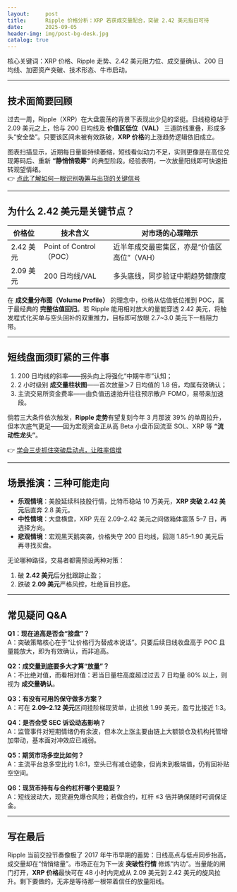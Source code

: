 ```yaml
---
layout:     post
title:      Ripple 价格分析：XRP 若获成交量配合，突破 2.42 美元指日可待
date:       2025-09-05
header-img: img/post-bg-desk.jpg
catalog: true
---
```


核心关键词：XRP 价格、Ripple 走势、2.42 美元阻力位、成交量确认、200 日均线、加密资产突破、技术形态、牛市启动。

---

## 技术面简要回顾

过去一周，Ripple（XRP）在大盘震荡的背景下表现出少见的坚挺。日线稳稳站于 2.09 美元之上，恰与 200 日均线及 **价值区低位（VAL）** 三道防线重叠，形成多头“安全垫”。只要该区间未被有效跌破，**XRP 价格**的上涨趋势逻辑依旧成立。

图表扫描显示，近期每日量能持续萎缩，短线看似动力不足，实则更像是在高位兑现筹码后、重新 **“静悄悄吸筹”** 的典型阶段。经验表明，一次放量阳线即可快速扭转观望情绪。  
👉 [点此了解如何一眼识别吸筹与出货的关键信号](https://okxdog.com/)

---

## 为什么 2.42 美元是关键节点？

| 价格位 | 技术含义 | 对市场的心理暗示 |
| --- | --- | --- |
| 2.42 美元 | Point of Control（POC） | 近半年成交最密集区，亦是“价值区高位”（VAH） | 
| 2.09 美元 | 200 日均线/VAL | 多头底线，同步验证中期趋势健康度 |

在 **成交量分布图（Volume Profile）** 的理念中，价格从估值低位推到 POC，属于最经典的 **完整估值回归**。若 Ripple 能用相对放大的量能穿透 2.42 美元，将触发程式化买单与空头回补的双重推力，目标即可放眼 2.7~3.0 美元下一档阻力带。

---

## 短线盘面须盯紧的三件事

1. 200 日均线的斜率——拐头向上将强化“中期牛市”认知；  
2. 2 小时级别 **成交量柱状图**——首次放量＞7 日均值的 1.8 倍，均属有效确认；  
3. 主流交易所资金费率——由负值迅速抬升往往预示散户 FOMO，易带来加速段。

倘若三大条件依次触发，**Ripple 走势**有望复刻今年 3 月那波 39% 的单周拉升，但本次底气更足——因为宏观资金正从高 Beta 小盘币回流至 SOL、XRP 等 **“流动性龙头”**。

👉 [学会三步抓住突破启动点，让胜率倍增](https://okxdog.com/)

---

## 场景推演：三种可能走向

- **乐观情境**：美股延续科技股行情，比特币稳站 10 万美元，**XRP 突破 2.42 美元**后直奔 2.8 美元。  
- **中性情境**：大盘横盘，XRP 先在 2.09–2.42 美元之间做箱体震荡 5–7 日，再选择方向。  
- **悲观情境**：宏观黑天鹅突袭，价格失守 200 日均线，回测 1.85–1.90 美元后再寻找买盘。

无论哪种路径，交易者都需预设两种对策：  
1. 破 **2.42 美元**后分批跟踪止盈；  
2. 跌破 **2.09 美元**严格风控，杜绝盲目抄底。

---

## 常见疑问 Q&A

**Q1：现在追高是否会“接盘”？**  
A：突破策略核心在于“让价格行为替成本说话”。只要后续日线收盘高于 POC 且量能放大，即为有效确认，而非追高。

**Q2：成交量到底要多大才算“放量”？**  
A：不比绝对值，而看相对值：若当日量柱高度超过过去 7 日均量 80% 以上，则视为 **成交量确认**。

**Q3：有没有可用的保守做多方案？**  
A：可在 **2.09–2.12 美元**区间挂阶梯现货单，止损放 1.99 美元，盈亏比接近 1:3。

**Q4：是否会受 SEC 诉讼动态影响？**  
A：监管事件对短期情绪仍有余波，但本次上涨主要由链上大额锁仓及机构托管增加带动，基本面对冲效应已减弱。

**Q5：期货市场多空比如何？**  
A：主流平台总多空比约 1.6:1，空头已有减仓迹象，但尚未到极端值，仍有回补贴空空间。

**Q6：现货币持有与合约杠杆哪个更稳妥？**  
A：短线波动大，现货避免爆仓风险；若做合约，杠杆 ≤3 倍并确保随时可调保证金。

---

## 写在最后

Ripple 当前交投节奏像极了 2017 年牛市早期的蓄势：日线高点与低点同步抬高，成交量却在“悄悄缩量”。市场正在为下一波 **突破性行情** 修炼“内功”。当量能的闸门打开，**XRP 价格**最快可在 48 小时内完成从 2.09 美元到 2.42 美元的旋风拉升。剩下要做的，无非是等待那一根带着信任的放量阳线。